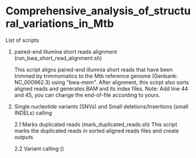 # Comprehensive_analysis_of_structural_variations_in_Mtb
List of scripts
1. paired-end illumina short reads alignment (run_bwa_short_read_alignment.sh)
   
   This script aligns paired-end illumnia short reads that have been trimmed by trimmomatics to the Mtb reference genome (Genbank: NC_000962.3) using "bwa-mem".
   After alignment, this scirpt also sorts aligned reads and generates BAM and its index files.
   Note: Add line 44 and 45, you can change the end-of-file according to yours.

2. Single nucleotide variants (SNVs) and Small deletions/Insertions (small INDELs) calling

      2.1 Marks duplicated reads (mark_duplicated_reads.sh)
      This script marks the duplicated reads in sorted aligned reads files and create outputs

      2.2 Variant calling ()
